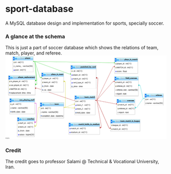 # sport-database
A MySQL database design and implementation for sports, specially soccer.

### A glance at the schema
This is just a part of soccer database which shows the relations of team, match, player, and referee.
![Screenshot - a part of soccer database which shows the relations of team, match, player, and referee](https://github.com/m-rahimy/soccer-database/blob/master/Screenshot%20from%202017-11-22%2021:18:27.png)

### Credit
The credit goes to professor Salami @ Technical & Vocational University, Iran. 

